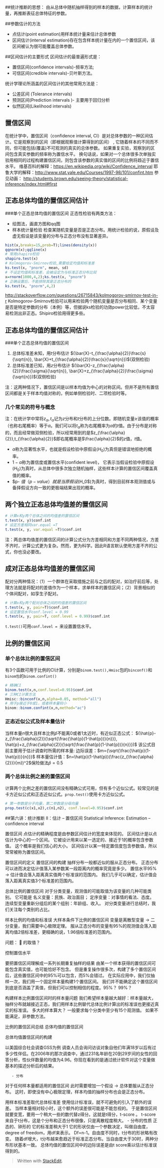 ##统计推断的思想：
由从总体中随机抽样得到的样本的数据，计算样本的统计量，再推断表征总体特征的参数。

##参数估计的方法

- 点估计(point estimation)用样本统计量来估计总体参数
- 区间估计(interval estimation)存在包含样本统计量在内的一个置信区间，该区间被认为很可能覆盖总体参数。

##区间估计的主要形式
区间估计的最普遍形式是：

- 置信区间(confidence intervals)-频率方法;
- 可信区间(credible intervals)-贝叶斯方法。

统计学理论所涵盖的区间估计的其他常用方法是：

- 公差区间 (Tolerance intervals)
- 预测区间(Prediction intervals )- 主要用于回归分析
- 似然区间(Likelihood intervals)

## 置信区间
在统计学中，置信区间（confidence interval, CI）是对总体参数的一种区间估计。它是观察到的区间（即根据观察值计算得到的区间） , 它随着样本的不同而不同，但可能包括(覆盖)不可观测的真实的总体参数。 如果重复实验，观察到的区间包含真实参数的频率称为置信水平。 换句话说，如果对一个总体很多次单独实验用相同的过程构建置信区间，则包含该参数的真实值的区间的比例将趋近于置信水平。 
维基百科的解释：https://en.wikipedia.org/wiki/Confidence_interval
耶鲁大学的解释：http://www.stat.yale.edu/Courses/1997-98/101/confint.htm
参见动画：
http://students.brown.edu/seeing-theory/statistical-inference/index.html#first

## 正态总体均值的置信区间估计
###单个正态总体均值的置信区间
正态性检验有两类方法：
- 绘图法，画直方图和qq图
- 样本统计量检验
检查某随机变量是否是正态分布。用统计检验的说，原假设及虚无假设是该变量的分布与正态分布没有显著差异。
```r
hist(x,breaks=15,prob=T);lines(density(x))
qqnorm(x);qqline(x)
# 常用shapiro检验
shapiro.test(x)
# Kolmogorov-Smirnov检验,需要给定均值和标准差
ks.test(x, "pnorm", mean, sd)
# 不设定均值和标准差，会被设定为与标准正态分布比较
x=rnorm(1000,4,2);ks.test(x, "pnorm")
# 正确设置后，不能排除其是正态分布的
ks.test(x, "pnorm",4,2)
```
http://stackoverflow.com/questions/26715843/kolmogorov-smirnov-test-in-r
Kolmogorov-Smirnov检验可以用来检验两个随机变量是否分布相同、某个变量是否是特定参数的分布（本例）等，但据说ks检验的功效power比较低，不太容易检测出非正态。Shipiro检验用得更多些。

## 正态总体均值的置信区间估计
###单个正态总体均值的置信区间
1. 总体标准差未知，用$t$分布估计
$(\bar{X}-t_{\frac{\alpha}{2}}\frac{s}{\sqrt{n}}, \bar{X}+t_{\frac{\alpha}{2}}\frac{s}{\sqrt{n}})$(双侧检验)
2. 总体标准差已知，用$z$分布估计
$(\bar{X}-z_{\frac{\alpha}{2}}\frac{\sigma}{\sqrt{n}}, \bar{X}+z_{\frac{\alpha}{2}}\frac{\sigma}{\sqrt{n}})$(双侧检验)

注：这两种情况下，置信区间是以样本均值为中心的对称区间。但并不是所有置信区间都是关于样本均值对称的，例如单侧检验时、二项检验时等。

### 几个常见的符号与概念
注：在统计学中常将$z_\alpha,t_\alpha$记为$z$分布和$t$分布的上分位数。即随机变量$\ge$该值的概率（也称右尾概率）等于$\alpha$。我们可以将$t_\alpha$称为右尾概率为$\alpha$的$t$值。由于分布是对称的，而且经常做双侧检验，所以经常用到的是$z_{\frac{\alpha}{2}},t_{\frac{\alpha}{2}}$即右尾概率是$\frac{\alpha}{2}$的$z$值，$t$值。

- $\alpha$称为显著性水平，也就是假设检验中原假设($H_0$)为真但是错误地拒绝的概率。
- $1-\alpha$称为置信度或置信水平(confident level)， 它表示当假设检验中原假设($H_0$)为真时，从总体中很多次独立随机抽样，这些样本计算的置信区间覆盖真值的概率。
- $p- $值（p-value）就是当原假设($H_0$)为真时，得到目前样本观测值或与备择假设方向一致的更极端结果出现的概率。

## 两个独立正态总体均值差的置信区间
```r
# 计算x和y两个总体之间的均值差的置信区间
t.test(x, y)$conf.int
# 设定方差相同var.equal =T
t.test(x, y, var.equal =T)$conf.int
```
注：两总体均值差的置信区间的计算公式分为方差相同和方差不同两种情况，方差不齐时，计算公式更为复杂。然而，更为科学。因此R语言默认使用方差不齐的公式，你也没必要改。

## 成对正态总体均值差的置信区间
配对分两种情况：（1）一个群体在采取措施之前与之后的配对，如治疗前后等，处理方法就是将配对的差值作为一个样本，求单样本的置信区间；（2）背景相似的个体间配对，如孪生子配对。
```r
# 计算x和y两个配对总体之间的均值差的置信区间
t.test(x, y, pair=T)$conf.int
# 设定置信水平conf.level = 0.99
t.test(x, y, pair=T, conf.level = 0.99)$conf.int
```
`t.test()`可用`conf.level = `来设置置信水平。

## 比例的置信区间
### 单个总体比例的置信区间
有3个函数可用于比例的CI计算，分别是`binom.test(),Hmisc`包的`binconf()`和`binom包`的`binom.confint()`
```r
# 精确CI
binom.test(x,n,conf.level=0.95)$conf.int
# 三种CI计算方法
Hmisc::binconf(x,n,alpha=0.05, method="all")
# 用于p接近于0或1，或者样本量较小
binom::binom.confint(x,n,method="ac")
```
### 正态近似公式及样本量估计
当样本量$n$很大且样本比例$\hat{p}$不能离0或者1太近时，有近似正态公式：
$(\hat{p}-z_{\frac{\alpha}{2}}{\sqrt{\frac{\hat{p}(1-\hat{p})}{n}}}, \hat{p}+z_{\frac{\alpha}{2}}{\sqrt{\frac{\hat{p}(1-\hat{p})}{n}}})$
该公式目前主要用于估计调查时所需的样本量:
边际误差：$m={\sqrt{\frac{\hat{p}(1-\hat{p})}{n}}}$
样本量估计值：$n=\hat{p}(1-\hat{p})(\frac{z_{\frac{\alpha}{2}}}{m})^2$保险做法$\hat{p}=0.5$

### 两个总体比例之差的置信区间
计算两个比例之差的置信区间没有精确公式可用，但有多个近似公式。较常见的是卡方近似公式和正态近似公式。`prop.test()`使用卡方近似公式。
```r
# 第一参数是分子向量，第二参数是分母向量
prop.test(c(x1,x2),c(n1,n2), conf.level=0.95)$conf.int
```

##第六讲：统计推断 II：估计 – 置信区间
Statistical Inference: Estimation – confidence interval

置信区间
点估计的精确程度是由参数区间估计的宽度来体现的。
区间估计是以点估计为中心的一个区间。
它被设计用来以某一选定的、接近于1的概率包含参数值。
这个概率是我们信心的大小。
区间估计以某一特定置信度包含参数值，所以常常被称为置信区间。

置信区间的定义
置信区间的构建
抽样分布一般都近似的服从正态分布。
正态分布可以进而决定估计值落入某参数某一段距离内的概率究竟是多少。
置信水平95% → 估计值会落入距离真实值两个标准误的范围内。
我们几乎可以确定，估计值会落入距离真实值3个标准差的范围内。

 
总体比例的置信区间
对于分类变量，观测值的可能取值为该变量的几种可能类别。
它可能是
名义变量：民族、政治面目；
定序变量：对事情的看法、态度。
连续型变量重新分组后的某个组别：年龄组、收入。 
对分类变量进行总结时，我们关注每个类别的占比。

样本比例的均值和标准误
大样本条件下比例的置信区间
变量是离散型变量 → 二分变量，我们需要中心极限定理。
服从正态分布的变量有95%的观测值会落入距离均值2倍标准差，更精确的说，1.96倍标准差的范围内。

问题：  的取值？
 
控制置信水平
 
要把置信区间理解成一系列长期重复抽样的结果
由某一个样本获得的置信区间可能包含真实值，也可能恰好不包含。
但是重复操作很多次，构建了多个置信区间后，这些置信区间中的95%可以包含，而5%会错过。
在实际应用中，我们仅抽样一次，我们用一个固定样本量构建1个置信区间。
我们并不能确定这个置信区间到底是否涵盖了真值，但我们可以控制相信的程度。95%？ 99%？

构建样本比例置信区间时的样本量问题
我们希望样本量越大越好：样本量越大，抽样分布就越接近正态，我们用样本比例替代总体比例计算出的标准误也更接近真实的标准误。
多大的样本算大？
一般要求每个分类中至少有15个观测值。
如果不能满足，非参数方法。

比例的置信区间总结
总体均值的置信区间
 
总体均值置信区间的构建
 
以美国综合社会调查GSS为例
调查人员会询问访谈对象自他们年满18岁以后有过多少性伴侣。在2006年的那次调查中，通过231名年龄在20到29岁间的女性的回答分析，性伙伴数量的均值为4.96。你现在看到的是通过统计软件对这个变量做基本的描述分析后的结果。



 
       - 分布
对于任何样本量都适用的置信区间
此时需要增加一个假设 → 总体要服从正态分布。
这时，即使没有中心极限定理，样本均值的抽样分布也会是正态分布。

 
用样本标准差取代总体标准差
使用估计标准误，就不可避免的引入了额外的误差。
当样本量相对较小时，这个额外的误差很可能是不能忽视的。
于是置信区间就要变宽，要用一个稍大一些的数代替z得分。这就是t得分，t-score 。
t-score来自于t分布，这是个分布和正态分布很像，只是离散程度稍大。
      - 分布的性质
正态的、钟形的
它的标准差稍大于1
它的形状仅由一个参数决定，叫做自由度，degree of freedom，用df来表示。
Df=n-1。自由度不同时，t分布的形状略有改变。
随着df增大，t分布越来愈趋近于标准正态分布。当自由度大于30时，两种分布形状基本一致。
总体均值的置信区间中的边际误差是由t score乘以估计标准误得到的。








> Written with [StackEdit](https://stackedit.io/).